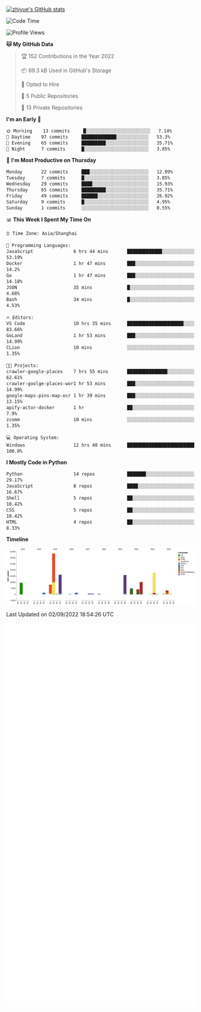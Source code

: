 
[![zhiyue's GitHub stats](https://github-readme-stats.vercel.app/api?username=zhiyue)](https://github.com/anuraghazra/github-readme-stats&&show_icons=true)

<!--START_SECTION:waka-->
![Code Time](http://img.shields.io/badge/Code%20Time-642%20hrs%2041%20mins-blue)

![Profile Views](http://img.shields.io/badge/Profile%20Views-1-blue)

**🐱 My GitHub Data** 

> 🏆 152 Contributions in the Year 2022
 > 
> 📦 69.3 kB Used in GitHub's Storage 
 > 
> 💼 Opted to Hire
 > 
> 📜 5 Public Repositories 
 > 
> 🔑 13 Private Repositories  
 > 
**I'm an Early 🐤** 

```text
🌞 Morning    13 commits     █░░░░░░░░░░░░░░░░░░░░░░░░   7.14% 
🌆 Daytime    97 commits     █████████████░░░░░░░░░░░░   53.3% 
🌃 Evening    65 commits     █████████░░░░░░░░░░░░░░░░   35.71% 
🌙 Night      7 commits      █░░░░░░░░░░░░░░░░░░░░░░░░   3.85%

```
📅 **I'm Most Productive on Thursday** 

```text
Monday       22 commits     ███░░░░░░░░░░░░░░░░░░░░░░   12.09% 
Tuesday      7 commits      █░░░░░░░░░░░░░░░░░░░░░░░░   3.85% 
Wednesday    29 commits     ████░░░░░░░░░░░░░░░░░░░░░   15.93% 
Thursday     65 commits     █████████░░░░░░░░░░░░░░░░   35.71% 
Friday       49 commits     ██████░░░░░░░░░░░░░░░░░░░   26.92% 
Saturday     9 commits      █░░░░░░░░░░░░░░░░░░░░░░░░   4.95% 
Sunday       1 commits      ░░░░░░░░░░░░░░░░░░░░░░░░░   0.55%

```


📊 **This Week I Spent My Time On** 

```text
⌚︎ Time Zone: Asia/Shanghai

💬 Programming Languages: 
JavaScript               6 hrs 44 mins       █████████████░░░░░░░░░░░░   53.19% 
Docker                   1 hr 47 mins        ███░░░░░░░░░░░░░░░░░░░░░░   14.2% 
Go                       1 hr 47 mins        ███░░░░░░░░░░░░░░░░░░░░░░   14.18% 
JSON                     35 mins             █░░░░░░░░░░░░░░░░░░░░░░░░   4.68% 
Bash                     34 mins             █░░░░░░░░░░░░░░░░░░░░░░░░   4.53%

🔥 Editors: 
VS Code                  10 hrs 35 mins      █████████████████████░░░░   83.66% 
GoLand                   1 hr 53 mins        ███░░░░░░░░░░░░░░░░░░░░░░   14.99% 
CLion                    10 mins             ░░░░░░░░░░░░░░░░░░░░░░░░░   1.35%

🐱‍💻 Projects: 
crawler-google-places    7 hrs 55 mins       ███████████████░░░░░░░░░░   62.61% 
crawler-goolge-places-wor1 hr 53 mins        ███░░░░░░░░░░░░░░░░░░░░░░   14.99% 
google-maps-pins-map-ocr 1 hr 39 mins        ███░░░░░░░░░░░░░░░░░░░░░░   13.15% 
apify-actor-docker       1 hr                ██░░░░░░░░░░░░░░░░░░░░░░░   7.9% 
zcomm                    10 mins             ░░░░░░░░░░░░░░░░░░░░░░░░░   1.35%

💻 Operating System: 
Windows                  12 hrs 40 mins      █████████████████████████   100.0%

```

**I Mostly Code in Python** 

```text
Python                   14 repos            ███████░░░░░░░░░░░░░░░░░░   29.17% 
JavaScript               8 repos             ████░░░░░░░░░░░░░░░░░░░░░   16.67% 
Shell                    5 repos             ██░░░░░░░░░░░░░░░░░░░░░░░   10.42% 
CSS                      5 repos             ██░░░░░░░░░░░░░░░░░░░░░░░   10.42% 
HTML                     4 repos             ██░░░░░░░░░░░░░░░░░░░░░░░   8.33%

```


**Timeline**

![Chart not found](https://raw.githubusercontent.com/zhiyue/zhiyue/main/charts/bar_graph.png) 


 Last Updated on 02/09/2022 18:54:26 UTC
<!--END_SECTION:waka-->

<!-- [![Top Langs](https://github-readme-stats.vercel.app/api/top-langs/?username=zhiyue)](https://github.com/anuraghazra/github-readme-stats) -->

![](./github-metrics.svg)

